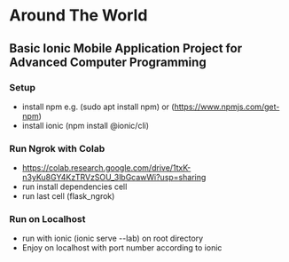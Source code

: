 # Around The World
## Basic Ionic Mobile Application Project for Advanced Computer Programming
### Setup
  - install npm e.g. (sudo apt install npm) or (https://www.npmjs.com/get-npm)
  - install ionic (npm install @ionic/cli)
### Run Ngrok with Colab
  - https://colab.research.google.com/drive/1txK-n3yKu8GY4KzTRVzSOU_3lbGcawWi?usp=sharing
  - run install dependencies cell
  - run last cell (flask_ngrok)
### Run on Localhost
  - run with ionic (ionic serve --lab) on root directory
  - Enjoy on localhost with port number according to ionic
